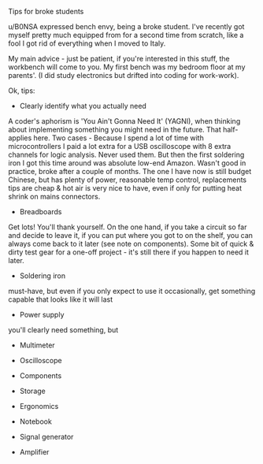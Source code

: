 Tips for broke students

u/B0NSA expressed bench envy, being a broke student. I've recently got myself pretty much equipped from for a second time from scratch, like a fool I got rid of everything when I moved to Italy.

My main advice - just be patient, if you're interested in this stuff, the workbench will come to you. My first bench was my bedroom floor at my parents'. (I did study electronics but drifted into coding for work-work).

Ok, tips:

* Clearly identify what you actually need

A coder's aphorism is 'You Ain't Gonna Need It' (YAGNI), when thinking about implementing something you might need in the future. That half-applies here. 
Two cases - 
Because I spend a lot of time with microcontrollers I paid a lot extra for a USB oscilloscope with 8 extra channels for logic analysis. Never used them.
But then the first soldering iron I got this time around was absolute low-end Amazon. Wasn't good in practice, broke after a couple of months. The one I have now is still budget Chinese, but has plenty of power, reasonable temp control, replacements tips are cheap & hot air is very nice to have, even if only for putting heat shrink on mains connectors.

* Breadboards

Get lots! You'll thank yourself. On the one hand, if you take a circuit so far and decide to leave it, if you can put where you got to on the shelf, you can always come back to it later (see note on components). Some bit of quick & dirty test gear for a one-off project - it's still there if you happen to need it later. 

* Soldering iron 

must-have, but even if you only expect to use it occasionally, get something capable that looks like it will last

* Power supply

you'll clearly need something, but

* Multimeter

* Oscilloscope

* Components

* Storage

* Ergonomics

* Notebook

* Signal generator

* Amplifier



